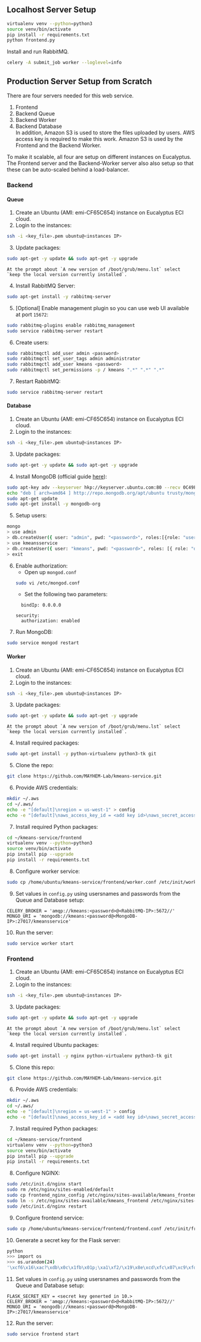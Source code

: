 ## Localhost Server Setup
```bash
virtualenv venv --python=python3
source venv/bin/activate
pip install -r requirements.txt
python frontend.py
```
Install and run RabbitMQ.

```bash
celery -A submit_job worker --loglevel=info
```

## Production Server Setup from Scratch
There are four servers needed for this web service.
1. Frontend  
2. Backend Queue  
3. Backend Worker  
4. Backend Database  
In addition, Amazon S3 is used to store the files uploaded by users. 
AWS access key is required to make this work.
Amazon S3 is used by the Frontend and the Backend Worker.

To make it scalable, all four are setup on different instances on Eucalyptus.
The Frontend server and the Backend-Worker server also also setup so that these
can be auto-scaled behind a load-balancer.

### Backend
#### Queue
1. Create an Ubuntu (AMI: emi-CF65C654) instance on Eucalyptus ECI cloud.  
2. Login to the instances:   
```bash
ssh -i <key_file>.pem ubuntu@<instances IP>
```
3. Update packages: 
```bash
sudo apt-get -y update && sudo apt-get -y upgrade
```
    At the prompt about `A new version of /boot/grub/menu.lst` select `keep the local version currently installed`.
4. Install RabbitMQ Server:
```bash
sudo apt-get install -y rabbitmq-server
```
5. [Optional] Enable management plugin so you can use web UI available at port `15672`:
```bash
sudo rabbitmq-plugins enable rabbitmq_management
sudo service rabbitmq-server restart
```
6. Create users:
```bash
sudo rabbitmqctl add_user admin <password>
sudo rabbitmqctl set_user_tags admin administrator
sudo rabbitmqctl add_user kmeans <password>
sudo rabbitmqctl set_permissions -p / kmeans ".*" ".*" ".*"
```
7. Restart RabbitMQ:
```bash
sudo service rabbitmq-server restart
```

#### Database
1. Create an Ubuntu (AMI: emi-CF65C654) instance on Eucalyptus ECI cloud.  
2. Login to the instances:   
```bash
ssh -i <key_file>.pem ubuntu@<instances IP>
```
3. Update packages: 
```bash
sudo apt-get -y update && sudo apt-get -y upgrade
```
4. Install MongoDB (official guide [here](https://docs.mongodb.com/manual/tutorial/install-mongodb-on-ubuntu/)):
```bash
sudo apt-key adv --keyserver hkp://keyserver.ubuntu.com:80 --recv 0C49F3730359A14518585931BC711F9BA15703C6
echo "deb [ arch=amd64 ] http://repo.mongodb.org/apt/ubuntu trusty/mongodb-org/3.4 multiverse" | sudo tee /etc/apt/sources.list.d/mongodb-org-3.4.list
sudo apt-get update
sudo apt-get install -y mongodb-org
```
5. Setup users:
```bash
mongo
> use admin
> db.createUser({ user: "admin", pwd: "<password>", roles:[{role: "userAdminAnyDatabase", db: "admin" }]})
> use kmeansservice
> db.createUser({ user: "kmeans", pwd: "<password>", roles: [{ role: "dbOwner", db: "kmeansservice" }]})
> exit
```
6. Enable authorization:
    - Open up `mongod.conf`
     ```bash
    sudo vi /etc/mongod.conf
    ```
    - Set the following two parameters:
    ```
      bindIp: 0.0.0.0
    ```
    ```
    security:
      authorization: enabled
    ```
7. Run MongoDB:
```bash
sudo service mongod restart
```


#### Worker
1. Create an Ubuntu (AMI: emi-CF65C654) instance on Eucalyptus ECI cloud.  
2. Login to the instances:   
```bash
ssh -i <key_file>.pem ubuntu@<instances IP>
```
3. Update packages: 
```bash
sudo apt-get -y update && sudo apt-get -y upgrade
```
    At the prompt about `A new version of /boot/grub/menu.lst` select `keep the local version currently installed`.
4. Install required packages: 
```bash
sudo apt-get install -y python-virtualenv python3-tk git
```
5. Clone the repo: 
```bash
git clone https://github.com/MAYHEM-Lab/kmeans-service.git
```
6. Provide AWS credentials:
```bash
mkdir ~/.aws
cd ~/.aws/
echo -e "[default]\nregion = us-west-1" > config
echo -e "[default]\naws_access_key_id = <add key id>\naws_secret_access_key = <add key>" > credentials
```
7. Install required Python packages:
```bash
cd ~/kmeans-service/frontend
virtualenv venv --python=python3
source venv/bin/activate
pip install pip --upgrade
pip install -r requirements.txt
```
8. Configure worker service:
```bash
sudo cp /home/ubuntu/kmeans-service/frontend/worker.conf /etc/init/worker.conf
```
9. Set values in `config.py` using usersnames and passwords from the Queue and Database setup:
```
CELERY_BROKER = 'amqp://kmeans:<password>@<RabbitMQ-IP>:5672//'
MONGO_URI = 'mongodb://kmeans:<password@<MongoDB-IP>:27017/kmeansservice'
```
10. Run the server:  
```bash
sudo service worker start
```

### Frontend
1. Create an Ubuntu (AMI: emi-CF65C654) instance on Eucalyptus ECI cloud.  
2. Login to the instances:   
```bash
ssh -i <key_file>.pem ubuntu@<instances IP>
```
3. Update packages: 
```bash
sudo apt-get -y update && sudo apt-get -y upgrade
```
    At the prompt about `A new version of /boot/grub/menu.lst` select `keep the local version currently installed`.
4. Install required Ubuntu packages: 
```bash
sudo apt-get install -y nginx python-virtualenv python3-tk git
```
5. Clone this repo: 
```bash
git clone https://github.com/MAYHEM-Lab/kmeans-service.git
```
6. Provide AWS credentials:
```bash
mkdir ~/.aws
cd ~/.aws/
echo -e "[default]\nregion = us-west-1" > config
echo -e "[default]\naws_access_key_id = <add key id>\naws_secret_access_key = <add key>" > credentials
```
7. Install required Python packages:
```bash
cd ~/kmeans-service/frontend
virtualenv venv --python=python3
source venv/bin/activate
pip install pip --upgrade
pip install -r requirements.txt
```
8. Configure NGINX:
```bash
sudo /etc/init.d/nginx start
sudo rm /etc/nginx/sites-enabled/default
sudo cp frontend_nginx_config /etc/nginx/sites-available/kmeans_frontend
sudo ln -s /etc/nginx/sites-available/kmeans_frontend /etc/nginx/sites-enabled/kmeans_frontend
sudo /etc/init.d/nginx restart
```
9. Configure frontend service:
```bash
sudo cp /home/ubuntu/kmeans-service/frontend/frontend.conf /etc/init/frontend.conf
```
10. Generate a secret key for the Flask server:
```bash
python
>>> import os
>>> os.urandom(24)
'\xcf6\x16\xac?\xdb\x0c\x1fb\x01p;\xa1\xf2/\x19\x8e\xcd\xfc\x07\xc9\xfd\x82\xf4'
```
11. Set values in `config.py` using usersnames and passwords from the Queue and Database setup:
```
FLASK_SECRET_KEY = <secret key generted in 10.>
CELERY_BROKER = 'amqp://kmeans:<password>@<RabbitMQ-IP>:5672//'
MONGO_URI = 'mongodb://kmeans:<password@<MongoDB-IP>:27017/kmeansservice'
```
12. Run the server:  
```bash
sudo service frontend start
```


